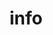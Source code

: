 ---
layout: info
title: info
paragraph_one: |
  "#000”, or BLACK, is a collection of photos curated to express the cultural appreciation of the women owning their true self through their hair. Each woman presented in this series opened up about their hair journey exuding love and passion through each loop and coiled-strand as they worked toward a healthy relationship and understanding of their hair.
paragraph_two: |
  Throughout the project, 'versatility' is presented from many of the women and reflects my vision as to bring inspiration to those who are figuring out their path.
models: |
  First Name
  Second Name
  Third Name
---